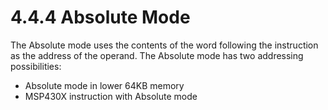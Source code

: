 # 4.4.4 Absolute Mode

The Absolute mode uses the contents of the word following the instruction as the address of the operand. The Absolute
mode has two addressing possibilities:

- Absolute mode in lower 64KB memory
- MSP430X instruction with Absolute mode

